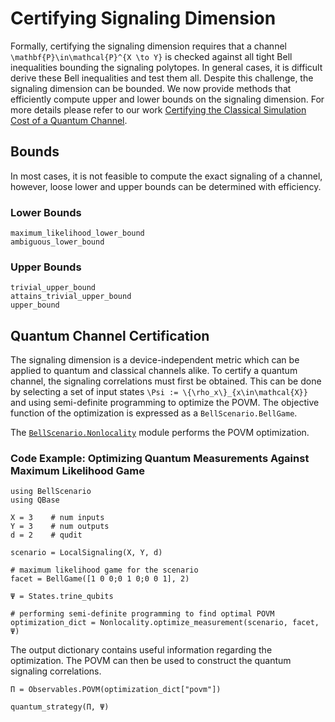 # Certifying Signaling Dimension

Formally, certifying the signaling dimension requires that a channel ``\mathbf{P}\in\mathcal{P}^{X \to Y}``
is checked against all tight Bell inequalities bounding the signaling polytopes.
In general cases, it is difficult derive these Bell inequalities and test them all.
Despite this challenge, the signaling dimension can be bounded.
We now provide methods that efficiently compute upper and lower bounds on the signaling
dimension.
For more details please refer to our work [Certifying the Classical Simulation Cost of a Quantum Channel](https://arxiv.org/abs/2102.12543).

## Bounds

In most cases, it is not feasible to compute the exact signaling of a channel, however,
loose lower and upper bounds can be determined with efficiency.

### Lower Bounds

```@docs
maximum_likelihood_lower_bound
ambiguous_lower_bound
```

### Upper Bounds

```@docs
trivial_upper_bound
attains_trivial_upper_bound
upper_bound
```

## Quantum Channel Certification

The signaling dimension is a device-independent metric which can be applied to
quantum and classical channels alike.
To certify a quantum channel, the signaling correlations must first be obtained.
This can be done by selecting a set of input states ``\Psi := \{\rho_x\}_{x\in\mathcal{X}}`` and
using semi-definite programming to optimize the POVM.
The objective function of the optimization is expressed as a `BellScenario.BellGame`.

The [`BellScenario.Nonlocality`](https://chitambarlab.github.io/BellScenario.jl/dev/Nonlocality/overview/#BellScenario.Nonlocality) module
performs the POVM optimization.

### Code Example: Optimizing Quantum Measurements Against Maximum Likelihood Game

```@example trine_measurement_optimization
using BellScenario
using QBase

X = 3    # num inputs
Y = 3    # num outputs
d = 2    # qudit

scenario = LocalSignaling(X, Y, d)

# maximum likelihood game for the scenario
facet = BellGame([1 0 0;0 1 0;0 0 1], 2)

Ψ = States.trine_qubits

# performing semi-definite programming to find optimal POVM
optimization_dict = Nonlocality.optimize_measurement(scenario, facet, Ψ)
```

The output dictionary contains useful information regarding the optimization.
The POVM can then be used to construct the quantum signaling correlations.

```@example trine_measurement_optimization
Π = Observables.POVM(optimization_dict["povm"])

quantum_strategy(Π, Ψ)
```
